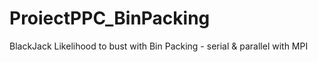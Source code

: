 # ProiectPPC_BinPacking
BlackJack Likelihood to bust with Bin Packing - serial &amp; parallel with MPI
